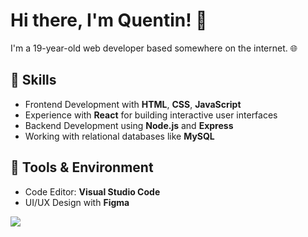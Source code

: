 # Hi there, I'm Quentin! 👋

I'm a 19-year-old web developer based somewhere on the internet. 🌐

## 🚀 Skills

- Frontend Development with **HTML**, **CSS**, **JavaScript**
- Experience with **React** for building interactive user interfaces
- Backend Development using **Node.js** and **Express**
- Working with relational databases like **MySQL**

## 🔧 Tools & Environment

- Code Editor: **Visual Studio Code**
- UI/UX Design with **Figma**

[![](https://visitcount.itsvg.in/api?id=BigLZN&label=Profile%20Views&icon=5&pretty=false)](https://visitcount.itsvg.in)
